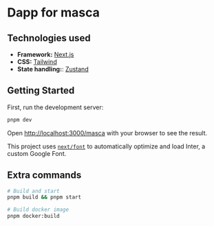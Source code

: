 # Dapp for masca

## Technologies used

- **Framework:** [Next.js](https://nextjs.org/)
- **CSS:** [Tailwind](https://tailwindcss.com/)
- **State handling:**: [Zustand](https://github.com/pmndrs/zustand)

## Getting Started

First, run the development server:

```bash
pnpm dev
```

Open [http://localhost:3000/masca](http://localhost:3000/masca) with your browser to see the result.

This project uses [`next/font`](https://nextjs.org/docs/basic-features/font-optimization) to automatically optimize and load Inter, a custom Google Font.

## Extra commands

```sh
# Build and start
pnpm build && pnpm start

# Build docker image
pnpm docker:build
```
